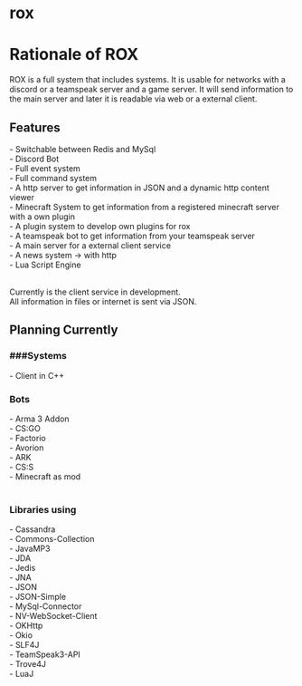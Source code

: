 <h1>rox</h1>

<h1>Rationale of ROX</h1>
ROX is a full system that includes systems. It is usable for networks with a discord or a teamspeak server and a game server.
It will send information to the main server and later it is readable via web or a external client.

<h2>Features</h2>
 - Switchable between Redis and MySql<br>
 - Discord Bot<br>
 - Full event system<br>
 - Full command system<br>
 - A http server to get information in JSON and a dynamic http content viewer<br>
 - Minecraft System to get information from a registered minecraft server with a own plugin<br>
 - A plugin system to develop own plugins for rox<br>
 - A teamspeak bot to get information from your teamspeak server<br>
 - A main server for a external client service<br>
 - A news system -> with http<br>
 - Lua Script Engine<br><br>
 

Currently is the client service in development.<br>
All information in files or internet is sent via JSON.

<h2>Planning Currently</h2>

<h3>###Systems</h3>
 - Client in C++

<h3>Bots</h3>
 - Arma 3 Addon<br>
 - CS:GO<br>
 - Factorio<br>
 - Avorion<br>
 - ARK<br>
 - CS:S<br>
 - Minecraft as mod<br><br>
 
 
<h3>Libraries using</h3>
 - Cassandra<br>
 - Commons-Collection<br>
 - JavaMP3<br>
 - JDA<br>
 - Jedis<br>
 - JNA<br>
 - JSON<br>
 - JSON-Simple<br>
 - MySql-Connector<br>
 - NV-WebSocket-Client<br>
 - OKHttp<br>
 - Okio<br>
 - SLF4J<br>
 - TeamSpeak3-API<br>
 - Trove4J<br>
 - LuaJ<br>
 
